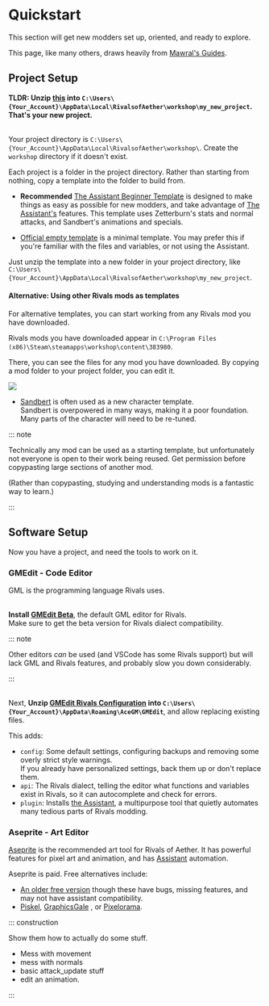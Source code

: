 # Quickstart

This section will get new modders set up, oriented, and ready to explore.

This page, like many others, draws heavily
from [Mawral's Guides](https://ko-fi.com/post/Rivals-of-Aether-Workshop-A-Complete-Starter-Guid-I2I42WI2N).

## Project Setup

**TLDR:
Unzip [this](https://github.com/Rivals-Workshop-Community-Projects/rivals-character-template/archive/refs/heads/master.zip)
into `C:\Users\{Your_Account}\AppData\Local\RivalsofAether\workshop\my_new_project`. That's your new project.**

\
Your project directory is `C:\Users\{Your_Account}\AppData\Local\RivalsofAether\workshop\`. Create the `workshop`
directory if it doesn't exist.

Each project is a folder in the project directory. Rather than starting from nothing, copy a template into the folder to
build from.

- **Recommended**
  [The Assistant Beginner Template](https://github.com/Rivals-Workshop-Community-Projects/rivals-character-template/archive/refs/heads/master.zip)
  is designed to make things as easy as possible for new modders, and take advantage of [The Assistant's](/assistant)
  features. This template uses Zetterburn's stats and normal attacks, and Sandbert's animations and specials.

- [Official empty template](https://rivalsofaether.com/wp-content/uploads/2020/02/WorkshopCharacterTemplate-1.zip) is a
  minimal template. You may prefer this if you're familiar with the files and variables, or not using the Assistant.

Just unzip the template into a new folder in your project directory,
like `C:\Users\{Your_Account}\AppData\Local\RivalsofAether\workshop\my_new_project`.

#### Alternative: Using other Rivals mods as templates

For alternative templates, you can start working from any Rivals mod you have downloaded.

Rivals mods you have downloaded appear in `C:\Program Files (x86)\Steam\steamapps\workshop\content\383980`.

There, you can see the files for any mod you have downloaded. By copying a mod folder to your project folder, you can
edit it.

![](https://storage.ko-fi.com/cdn/useruploads/display/fdb41c93-e507-467e-86b3-04fd3af52d96_folders.png)

- [Sandbert](https://steamcommunity.com/workshop/filedetails/?id=1865940669) is often used as a new character
  template.  \
  Sandbert is overpowered in many ways, making it a poor foundation. Many parts of the character will need to be
  re-tuned.

::: note

Technically any mod can be used as a starting template, but unfortunately not everyone is open to their work being
reused. Get permission before copypasting large sections of another mod.

(Rather than copypasting, studying and understanding mods is a fantastic way to learn.)

:::

## Software Setup

Now you have a project, and need the tools to work on it.

### GMEdit - Code Editor

GML is the programming language Rivals uses.

\
**Install [GMEdit Beta](https://yellowafterlife.itch.io/gmedit)**, the default GML editor for Rivals.  \
Make sure to get the beta version for Rivals dialect compatibility.

::: note

Other editors *can* be used (and VSCode has some Rivals support) but will lack GML and Rivals features, and probably
slow you down considerably.

:::

\
Next, **Unzip
[GMEdit Rivals Configuration](https://github.com/Rivals-Workshop-Community-Projects/GMEdit-rivals-config/releases/latest/download/GMEdit-rivals-config.zip)
into `C:\Users\{Your_Account}\AppData\Roaming\AceGM\GMEdit`**, and allow replacing existing files.

This adds:

- `config`: Some default settings, configuring backups and removing some overly strict style warnings.  \
  If you already have personalized settings, back them up or don't replace them.
- `api`: The Rivals dialect, telling the editor what functions and variables exist in Rivals, so it can autocomplete and
  check for errors.
- `plugin`: Installs [the Assistant](/assistant), a multipurpose tool that quietly automates many tedious parts of
  Rivals modding.

### Aseprite - Art Editor

[Aseprite](https://new.isthereanydeal.com/game/aseprite/info/) is the recommended art tool for Rivals of Aether. It has
powerful features for pixel art and animation, and has [Assistant](/assistant) automation.

Aseprite is paid. Free alternatives include:

- [An older free version](https://www.aseprite.org/older-versions/) though these have bugs, missing features, and
  may not have assistant compatibility.
- [Piskel](https://www.piskelapp.com/), [GraphicsGale](https://graphicsgale.com/us/)
  , or [Pixelorama](https://orama-interactive.itch.io/pixelorama).

::: construction

Show them how to actually do some stuff.

- Mess with movement
- mess with normals
- basic attack_update stuff
- edit an animation.

:::